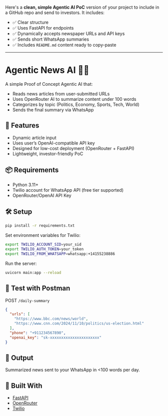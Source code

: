 Here's a **clean, simple Agentic AI PoC** version of your project to include in a GitHub repo and send to investors. It includes:

* ✅ Clear structure
* ✅ Uses FastAPI for endpoints
* ✅ Dynamically accepts newspaper URLs and API keys
* ✅ Sends short WhatsApp summaries
* ✅ Includes `README.md` content ready to copy-paste

---


# Agentic News AI 📰🤖

A simple Proof of Concept Agentic AI that:
- Reads news articles from user-submitted URLs
- Uses OpenRouter AI to summarize content under 100 words
- Categorizes by topic (Politics, Economy, Sports, Tech, World)
- Sends the final summary via WhatsApp

## 🚀 Features
- Dynamic article input
- Uses user’s OpenAI-compatible API key
- Designed for low-cost deployment (OpenRouter + FastAPI)
- Lightweight, investor-friendly PoC

## 📦 Requirements
- Python 3.11+
- Twilio account for WhatsApp API (free tier supported)
- OpenRouter/OpenAI API Key

## 🛠️ Setup

```bash
pip install -r requirements.txt
````

Set environment variables for Twilio:

```bash
export TWILIO_ACCOUNT_SID=your_sid
export TWILIO_AUTH_TOKEN=your_token
export TWILIO_FROM_WHATSAPP=whatsapp:+14155238886
```

Run the server:

```bash
uvicorn main:app --reload
```

## 🧪 Test with Postman

POST `/daily-summary`

```json
{
  "urls": [
    "https://www.bbc.com/news/world",
    "https://www.cnn.com/2024/11/10/politics/us-election.html"
  ],
  "phone": "+911234567890",
  "openai_key": "sk-xxxxxxxxxxxxxxxxxxxxxx"
}
```

## 📩 Output

Summarized news sent to your WhatsApp in <100 words per day.

## 🧠 Built With

* [FastAPI](https://fastapi.tiangolo.com/)
* [OpenRouter](https://openrouter.ai/)
* [Twilio](https://www.twilio.com/whatsapp)

```


